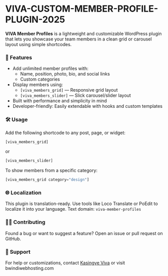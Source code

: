 # VIVA-CUSTOM-MEMBER-PROFILE-PLUGIN-2025


**VIVA Member Profiles** is a lightweight and customizable WordPress plugin that lets you showcase your team members in a clean grid or carousel layout using simple shortcodes.

### 🔧 Features

- Add unlimited member profiles with:
  - Name, position, photo, bio, and social links
  - Custom categories
- Display members using:
  - `[viva_members_grid]` — Responsive grid layout
  - `[viva_members_slider]` — Slick carousel/slider layout
- Built with performance and simplicity in mind
- Developer-friendly: Easily extendable with hooks and custom templates

### 🛠️ Usage

Add the following shortcode to any post, page, or widget:

```php
[viva_members_grid]
```

or

```php
[viva_members_slider]
```

To show members from a specific category:

```php
[viva_members_grid category="design"]
```

### 🌐 Localization

This plugin is translation-ready. Use tools like Loco Translate or PoEdit to localize it into your language. Text domain: `viva-member-profiles`

### 🧑‍💻 Contributing

Found a bug or want to suggest a feature? Open an issue or pull request on GitHub.

### 📩 Support

For help or customizations, contact [Kasingye Viva](mailto:vivakasingye2@gmail.com) or visit bwindiwebhosting.com
